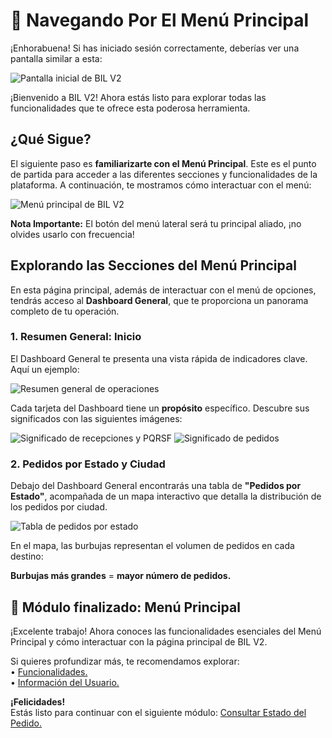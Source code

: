 # 🧭 Navegando Por El Menú Principal

¡Enhorabuena! Si has iniciado sesión correctamente, deberías ver una pantalla similar a esta:  

<img src="https://josemaestreb.github.io/docs.bil_v2/_asset/01-%20Inicio%2C%20login%20y%20editar%20perfil/004-inicio_sin_blur.png" alt="Pantalla inicial de BIL V2" />  
  
  
¡Bienvenido a BIL V2! Ahora estás listo para explorar todas las funcionalidades que te ofrece esta poderosa herramienta.  

## ¿Qué Sigue?
El siguiente paso es **familiarizarte con el Menú Principal**. Este es el punto de partida para acceder a las diferentes secciones y funcionalidades de la plataforma. A continuación, te mostramos cómo interactuar con el menú:  

<img src="https://josemaestreb.github.io/docs.bil_v2/_asset/01-%20Inicio%2C%20login%20y%20editar%20perfil/003-inicio.png" alt="Menú principal de BIL V2" />  

<p class="tip"><strong>Nota Importante:</strong> El botón del menú lateral será tu principal aliado, ¡no olvides usarlo con frecuencia!</p>  
  

## Explorando las Secciones del Menú Principal
En esta página principal, además de interactuar con el menú de opciones, tendrás acceso al **Dashboard General**, que te proporciona un panorama completo de tu operación.  
  

### 1. Resumen General: Inicio

El Dashboard General te presenta una vista rápida de indicadores clave. Aquí un ejemplo:  
  
<img src="https://josemaestreb.github.io/docs.bil_v2/_asset/01-%20Inicio%2C%20login%20y%20editar%20perfil/005-resumen_general.png" alt="Resumen general de operaciones" />  
  

Cada tarjeta del Dashboard tiene un **propósito** específico. Descubre sus significados con las siguientes imágenes:  

<img src="https://josemaestreb.github.io/docs.bil_v2/_asset/01-%20Inicio%2C%20login%20y%20editar%20perfil/006-resumen_recepciones.png" alt="Significado de recepciones y PQRSF" />

  

<img src="https://josemaestreb.github.io/docs.bil_v2/_asset/01-%20Inicio%2C%20login%20y%20editar%20perfil/007-resumen_pedidos.png" alt="Significado de pedidos" />


### 2. Pedidos por Estado y Ciudad

Debajo del Dashboard General encontrarás una tabla de **"Pedidos por Estado"**, acompañada de un mapa interactivo que detalla la distribución de los pedidos por ciudad.  

<img src="https://josemaestreb.github.io/docs.bil_v2/_asset/01-%20Inicio%2C%20login%20y%20editar%20perfil/014-tabla_estado_pedidos.png" alt="Tabla de pedidos por estado" />
  
En el mapa, las burbujas representan el volumen de pedidos en cada destino:  
  
**Burbujas más grandes** = **mayor número de pedidos.**  


## 🎉 Módulo finalizado: Menú Principal
¡Excelente trabajo! Ahora conoces las funcionalidades esenciales del Menú Principal y cómo interactuar con la página principal de BIL V2.  

Si quieres profundizar más, te recomendamos explorar:  
• [Funcionalidades.](editor/command-palette.md)  
• [Información del Usuario.](editor/command-palette.md)  
  
**¡Felicidades!**  
Estás listo para continuar con el siguiente módulo: [Consultar Estado del Pedido.](editor/query_ped_status.md)  